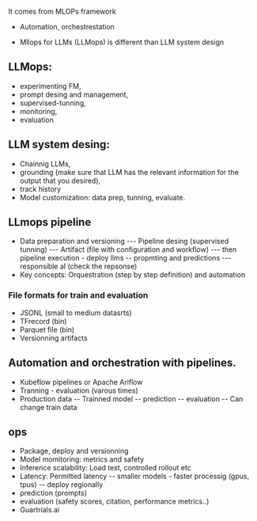 It comes from MLOPs framework

* Automation, orchestrestation
  
* Mllops for LLMs (LLMops) is different than LLM system design
## LLMops: 
* experimenting FM,
* prompt desing and management,
* supervised-tunning,
* monitoring,
* evaluation

## LLM system desing: 
* Chainnig LLMs,
* grounding (make sure that LLM has the relevant information for the output that you desired),
* track history
* Model customization: data prep, tunning, evaluate.
## LLmops pipeline
* Data preparation and versioning --- Pipeline desing (supervised tunning) --- Artifact (file with configuration and workflow) --- then pipeline execution - deploy llms -- propmting and predictions --- responsible aI (check the repsonse) 
 * Key concepts: Orquestration (step by step definition) and automation
### File formats for train and evaluation
*  JSONL (small to medium datasrts)
*  TFrecord (bin)
*  Parquet file (bin)
*  Versionning artifacts


## Automation and orchestration with pipelines. 
* Kubeflow pipelines or Apache Ariflow
* Tranning - evaluation (varous times)
* Production data -- Trainned model -- prediction -- evaluation -- Can change train data

## ops
* Package, deploy and versionning
* Model momitoring: metrics and safety
* Inference scalability: Load test, controlled rollout etc
* Latency: Permitted latency -- smaller models - faster processig (gpus, tpus) -- deploy regionally
* prediction (prompts)
* evaluation  (safety scores, citation, performance metrics..)
* Guartrials.ai



  
    
